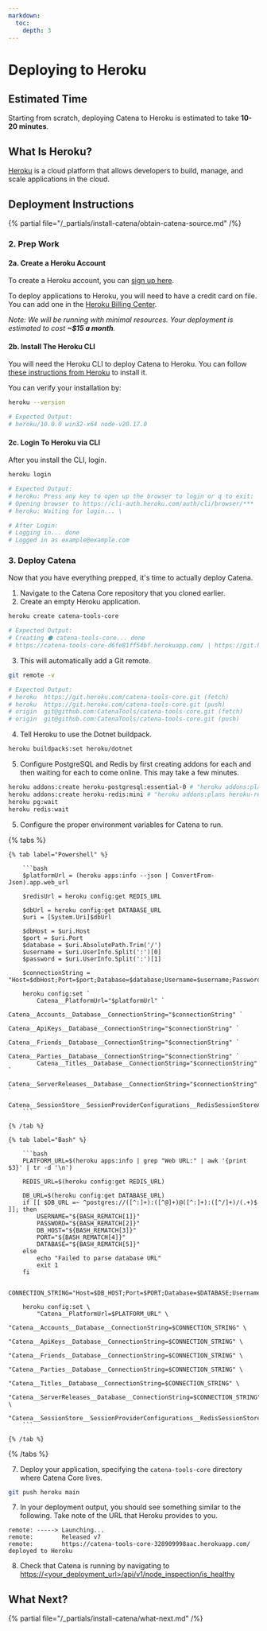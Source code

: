 ```yaml
---
markdown:
  toc:
    depth: 3
---
```


# Deploying to Heroku

## Estimated Time
Starting from scratch, deploying Catena to Heroku is estimated to take **10-20 minutes**.

## What Is Heroku?
[Heroku](https://www.heroku.com/) is a cloud platform that allows developers to build, manage, and scale applications in the cloud.

## Deployment Instructions
{% partial file="/_partials/install-catena/obtain-catena-source.md" /%}

### 2. Prep Work

#### 2a. Create a Heroku Account
To create a Heroku account, you can [sign up here](https://signup.heroku.com/).

To deploy applications to Heroku, you will need to have a credit card on file. You can add one in the [Heroku Billing Center](https://dashboard.heroku.com/account/billing).

*Note: We will be running with minimal resources. Your deployment is estimated to cost **~$15 a month**.*

#### 2b. Install The Heroku CLI
You will need the Heroku CLI to deploy Catena to Heroku. You can follow [these instructions from Heroku](https://devcenter.heroku.com/articles/heroku-cli#install-the-heroku-cli) to install it.

You can verify your installation by:

```bash
heroku --version

# Expected Output:
# heroku/10.0.0 win32-x64 node-v20.17.0
```

#### 2c. Login To Heroku via CLI
After you install the CLI, login.

```bash
heroku login

# Expected Output:
# heroku: Press any key to open up the browser to login or q to exit: 
# Opening browser to https://cli-auth.heroku.com/auth/cli/browser/***
# heroku: Waiting for login... \

# After Login:
# Logging in... done
# Logged in as example@example.com
```

### 3. Deploy Catena
Now that you have everything prepped, it's time to actually deploy Catena.

1. Navigate to the Catena Core repository that you cloned earlier.
2. Create an empty Heroku application.

```bash
heroku create catena-tools-core

# Expected Output:
# Creating ⬢ catena-tools-core... done
# https://catena-tools-core-d6fe81ff54bf.herokuapp.com/ | https://git.heroku.com/catena-tools-core.git
```

3. This will automatically add a Git remote.

```bash
git remote -v

# Expected Output:
# heroku  https://git.heroku.com/catena-tools-core.git (fetch)
# heroku  https://git.heroku.com/catena-tools-core.git (push)
# origin  git@github.com:CatenaTools/catena-tools-core.git (fetch)
# origin  git@github.com:CatenaTools/catena-tools-core.git (push)
```

4. Tell Heroku to use the Dotnet buildpack.
```bash
heroku buildpacks:set heroku/dotnet
```

5. Configure PostgreSQL and Redis by first creating addons for each and then waiting for each to come online. This may take a few minutes.

```bash
heroku addons:create heroku-postgresql:essential-0 # "heroku addons:plans heroku-postgresql" to see options other than essential-0
heroku addons:create heroku-redis:mini # "heroku addons:plans heroku-redis" to see options other than mini
heroku pg:wait
heroku redis:wait
```

5. Configure the proper environment variables for Catena to run.

{% tabs %}
    <!--
    -- TODO (@HF): Add Entitlements Connection String in Both Powershell and Bash Implementations
    -- This will depend on a bug within the Entitlements service being fixed, where migrations run out of order
    -->

    {% tab label="Powershell" %}

        ```bash
        $platformUrl = (heroku apps:info --json | ConvertFrom-Json).app.web_url

        $redisUrl = heroku config:get REDIS_URL

        $dbUrl = heroku config:get DATABASE_URL
        $uri = [System.Uri]$dbUrl

        $dbHost = $uri.Host
        $port = $uri.Port
        $database = $uri.AbsolutePath.Trim('/')
        $username = $uri.UserInfo.Split(':')[0]
        $password = $uri.UserInfo.Split(':')[1]

        $connectionString = "Host=$dbHost;Port=$port;Database=$database;Username=$username;Password=$password;"

        heroku config:set `
            Catena__PlatformUrl="$platformUrl" `
            Catena__Accounts__Database__ConnectionString="$connectionString" `
            Catena__ApiKeys__Database__ConnectionString="$connectionString" `
            Catena__Friends__Database__ConnectionString="$connectionString" `
            Catena__Parties__Database__ConnectionString="$connectionString" `
            Catena__Titles__Database__ConnectionString="$connectionString" `
            Catena__ServerReleases__Database__ConnectionString="$connectionString" `
            Catena__SessionStore__SessionProviderConfigurations__RedisSessionStoreAccessor__ConnectionString="$redisUrl"
        ```

    {% /tab %}

    {% tab label="Bash" %}
        
        ```bash
        PLATFORM_URL=$(heroku apps:info | grep "Web URL:" | awk '{print $3}' | tr -d '\n')

        REDIS_URL=$(heroku config:get REDIS_URL)

        DB_URL=$(heroku config:get DATABASE_URL)
        if [[ $DB_URL =~ ^postgres://([^:]+):([^@]+)@([^:]+):([^/]+)/(.+)$ ]]; then
            USERNAME="${BASH_REMATCH[1]}"
            PASSWORD="${BASH_REMATCH[2]}"
            DB_HOST="${BASH_REMATCH[3]}"
            PORT="${BASH_REMATCH[4]}"
            DATABASE="${BASH_REMATCH[5]}"
        else
            echo "Failed to parse database URL"
            exit 1
        fi

        CONNECTION_STRING="Host=$DB_HOST;Port=$PORT;Database=$DATABASE;Username=$USERNAME;Password=$PASSWORD;"

        heroku config:set \
            "Catena__PlatformUrl=$PLATFORM_URL" \
            "Catena__Accounts__Database__ConnectionString=$CONNECTION_STRING" \
            "Catena__ApiKeys__Database__ConnectionString=$CONNECTION_STRING" \
            "Catena__Friends__Database__ConnectionString=$CONNECTION_STRING" \
            "Catena__Parties__Database__ConnectionString=$CONNECTION_STRING" \
            "Catena__Titles__Database__ConnectionString=$CONNECTION_STRING" \
            "Catena__ServerReleases__Database__ConnectionString=$CONNECTION_STRING" \
            "Catena__SessionStore__SessionProviderConfigurations__RedisSessionStoreAccessor__ConnectionString=$REDIS_URL"
        ```

    {% /tab %}
{% /tabs %}

7. Deploy your application, specifying the `catena-tools-core` directory where Catena Core lives.

```bash
git push heroku main
```

7. In your deployment output, you should see something similar to the following. Take note of the URL that Heroku provides to you.

```
remote: -----> Launching...
remote:        Released v7
remote:        https://catena-tools-core-328909998aac.herokuapp.com/ deployed to Heroku
```

8. Check that Catena is running by navigating to [https://<your_deployment_url>/api/v1/node_inspection/is_healthy](https://<your_deployment_url>/api/v1/node_inspection/is_healthy)

## What Next?
{% partial file="/_partials/install-catena/what-next.md" /%}